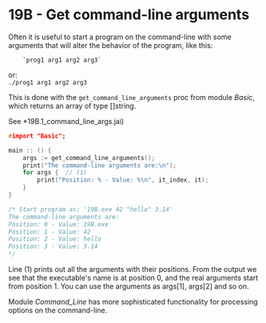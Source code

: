# 19B - Get command-line arguments

Often it is useful to start a program on the command-line with some arguments that will alter the behavior of the program, like this:

        `prog1 arg1 arg2 arg3`
or:     
        `./prog1 arg1 arg2 arg3`

This is done with the `get_command_line_arguments` proc from module _Basic_, which returns an array of type []string.

See *19B.1_command_line_args.jai)
```c++
#import "Basic";

main :: () {
    args := get_command_line_arguments(); 
    print("The command-line arguments are:\n");
    for args {  // (1)
        print("Position: % - Value: %\n", it_index, it);
    }
}

/* Start program as: '19B.exe 42 "hello" 3.14'
The command-line arguments are:
Position: 0 - Value: 19B.exe
Position: 1 - Value: 42
Position: 2 - Value: hello
Position: 3 - Value: 3.14
*/
```

Line (1) prints out all the arguments with their positions. From the output we see that the executable's name is at position 0, and the real arguments start from position 1.
You can use the arguments as args[1], args[2] and so on.


Module _Command_Line_ has more sophisticated functionality for processing options on the command-line.